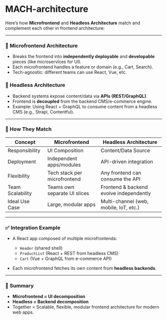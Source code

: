 # MACH-architecture

Here’s how **Microfrontend** and **Headless Architecture** match and complement each other in frontend architecture:

---

### 🔷 Microfrontend Architecture

* Breaks the frontend into **independently deployable** and **developable** pieces (like microservices for UI).
* Each microfrontend handles a feature or domain (e.g., Cart, Search).
* Tech-agnostic: different teams can use React, Vue, etc.

### 🔷 Headless Architecture

* Backend systems expose content/data via **APIs (REST/GraphQL)**.
* Frontend is **decoupled** from the backend CMS/e-commerce engine.
* Example: Using React + GraphQL to consume content from a headless CMS (e.g., Strapi, Contentful).

---

### 🎯 How They Match

| Concept          | Microfrontend                | Headless Architecture                   |
| ---------------- | ---------------------------- | --------------------------------------- |
| Responsibility   | UI Composition               | Content/Data Source                     |
| Deployment       | Independent apps/modules     | API-driven integration                  |
| Flexibility      | Tech stack per microfrontend | Any frontend can consume the API        |
| Team Scalability | Teams own separate UI slices | Frontend & backend evolve independently |
| Ideal Use Case   | Large, modular apps          | Multi-channel (web, mobile, IoT, etc.)  |

---

### ✅ Integration Example

* A React app composed of multiple microfrontends:

  * `Header` (shared shell)
  * `ProductList` (React + REST from headless CMS)
  * `Cart` (Vue + GraphQL from e-commerce API)
* Each microfrontend fetches its own content from **headless backends**.

---

### 🧩 Summary

* **Microfrontend = UI decomposition**
* **Headless = Backend decomposition**
* Together = Scalable, flexible, modular frontend architecture for modern web apps.
